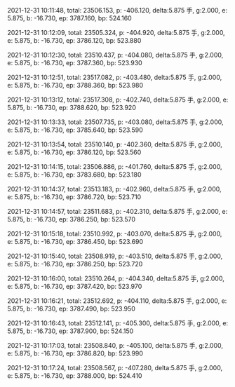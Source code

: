 2021-12-31 10:11:48, total: 23506.153, p: -406.120, delta:5.875 手, g:2.000, e: 5.875, b: -16.730, ep: 3787.160, bp: 524.160

2021-12-31 10:12:09, total: 23505.324, p: -404.920, delta:5.875 手, g:2.000, e: 5.875, b: -16.730, ep: 3786.120, bp: 523.880

2021-12-31 10:12:30, total: 23510.437, p: -404.080, delta:5.875 手, g:2.000, e: 5.875, b: -16.730, ep: 3787.360, bp: 523.930

2021-12-31 10:12:51, total: 23517.082, p: -403.480, delta:5.875 手, g:2.000, e: 5.875, b: -16.730, ep: 3788.360, bp: 523.980

2021-12-31 10:13:12, total: 23517.308, p: -402.740, delta:5.875 手, g:2.000, e: 5.875, b: -16.730, ep: 3788.620, bp: 523.920

2021-12-31 10:13:33, total: 23507.735, p: -403.080, delta:5.875 手, g:2.000, e: 5.875, b: -16.730, ep: 3785.640, bp: 523.590

2021-12-31 10:13:54, total: 23510.140, p: -402.360, delta:5.875 手, g:2.000, e: 5.875, b: -16.730, ep: 3786.120, bp: 523.560

2021-12-31 10:14:15, total: 23506.886, p: -401.760, delta:5.875 手, g:2.000, e: 5.875, b: -16.730, ep: 3783.680, bp: 523.180

2021-12-31 10:14:37, total: 23513.183, p: -402.960, delta:5.875 手, g:2.000, e: 5.875, b: -16.730, ep: 3786.720, bp: 523.710

2021-12-31 10:14:57, total: 23511.683, p: -402.310, delta:5.875 手, g:2.000, e: 5.875, b: -16.730, ep: 3786.250, bp: 523.570

2021-12-31 10:15:18, total: 23510.992, p: -403.070, delta:5.875 手, g:2.000, e: 5.875, b: -16.730, ep: 3786.450, bp: 523.690

2021-12-31 10:15:40, total: 23508.919, p: -403.510, delta:5.875 手, g:2.000, e: 5.875, b: -16.730, ep: 3786.250, bp: 523.720

2021-12-31 10:16:00, total: 23510.264, p: -404.340, delta:5.875 手, g:2.000, e: 5.875, b: -16.730, ep: 3787.420, bp: 523.970

2021-12-31 10:16:21, total: 23512.692, p: -404.110, delta:5.875 手, g:2.000, e: 5.875, b: -16.730, ep: 3787.490, bp: 523.950

2021-12-31 10:16:43, total: 23512.141, p: -405.300, delta:5.875 手, g:2.000, e: 5.875, b: -16.730, ep: 3787.900, bp: 524.150

2021-12-31 10:17:03, total: 23508.840, p: -405.100, delta:5.875 手, g:2.000, e: 5.875, b: -16.730, ep: 3786.820, bp: 523.990

2021-12-31 10:17:24, total: 23508.567, p: -407.280, delta:5.875 手, g:2.000, e: 5.875, b: -16.730, ep: 3788.000, bp: 524.410